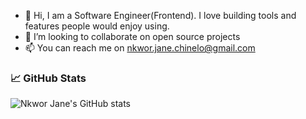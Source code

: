 - 👋 Hi, I am a Software Engineer(Frontend). I love building tools and features people would enjoy using.
- 💞️ I’m looking to collaborate on open source projects
- 📫  You can reach me on nkwor.jane.chinelo@gmail.com

<!---
Nkwor-Jane/Nkwor-Jane is a ✨ special ✨ repository because its `README.md` (this file) appears on your GitHub profile.
You can click the Preview link to take a look at your changes.
--->

### :chart_with_upwards_trend: GitHub Stats
![Nkwor Jane's GitHub stats](https://github-readme-stats.vercel.app/api?username=Nkwor-Jane&show_icons=true&theme=radical)
